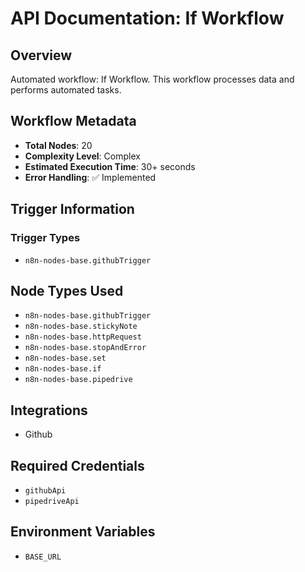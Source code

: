 # API Documentation: If Workflow

## Overview
Automated workflow: If Workflow. This workflow processes data and performs automated tasks.

## Workflow Metadata
- **Total Nodes**: 20
- **Complexity Level**: Complex
- **Estimated Execution Time**: 30+ seconds
- **Error Handling**: ✅ Implemented

## Trigger Information
### Trigger Types
- `n8n-nodes-base.githubTrigger`

## Node Types Used
- `n8n-nodes-base.githubTrigger`
- `n8n-nodes-base.stickyNote`
- `n8n-nodes-base.httpRequest`
- `n8n-nodes-base.stopAndError`
- `n8n-nodes-base.set`
- `n8n-nodes-base.if`
- `n8n-nodes-base.pipedrive`

## Integrations
- Github

## Required Credentials
- `githubApi`
- `pipedriveApi`

## Environment Variables
- `BASE_URL`
